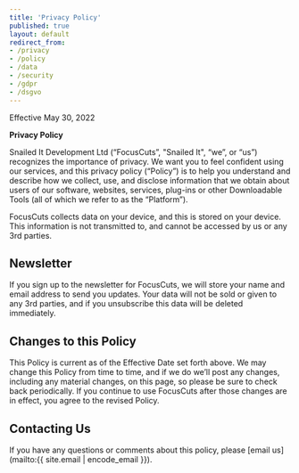 ```yaml
---
title: 'Privacy Policy'
published: true
layout: default
redirect_from:
- /privacy
- /policy
- /data
- /security
- /gdpr
- /dsgvo
---
```


Effective May 30, 2022

**Privacy Policy**

Snailed It Development Ltd (“FocusCuts”, "Snailed It", “we”, or “us”) recognizes the importance of privacy. We want you to feel confident using our services, and this privacy policy (“Policy”) is to help you understand and describe how we collect, use, and disclose information that we obtain about users of our software, websites, services, plug-ins or other Downloadable Tools (all of which we refer to as the “Platform”).

FocusCuts collects data on your device, and this is stored on your device. This information is not transmitted to, and cannot be accessed by us or any 3rd parties.

## Newsletter

If you sign up to the newsletter for FocusCuts, we will store your name and email address to send you updates. Your data will not be sold or given to any 3rd parties, and if you unsubscribe this data will be deleted immediately.

## Changes to this Policy

This Policy is current as of the Effective Date set forth above. We may change this Policy from time to time, and if we do we’ll post any changes, including any material changes, on this page, so please be sure to check back periodically. If you continue to use FocusCuts after those changes are in effect, you agree to the revised Policy.

## Contacting Us

If you have any questions or comments about this policy, please [email us](mailto:{{ site.email | encode_email }}).
